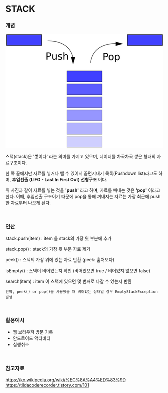 # STACK

### 개념

![스택이미지](image/stack.png)

스택(stack)은 '쌓이다' 라는 의미를 가지고 있으며, 데이터를 차곡차곡 쌓은 형태의 자료구조이다.

한 쪽 끝에서만 자료를 넣거나 뺄 수 있어서 끝먼저내기 목록(Pushdown list)라고도 하며, **후입선출 (LIFO - Last In First Out) 선형구조** 이다.

위 사진과 같이 자료를 넣는 것을 **'push'** 라고 하며, 자료를 빼내는 것은 **'pop'** 이라고 한다. 이때, 후입선출 구조이기 때문에 pop을 통해 꺼내지는 자료는 가장 최근에 push한 자료부터 나오게 된다.

<br>

### 연산
stack.push(item) : item 을 stack의 가장 윗 부분에 추가

stack.pop() : stack의 가장 윗 부분 자료 제거

peek() : 스택의 가장 위에 있는 자료 반환 (peek: 훔쳐보다)

isEmpty() : 스택이 비어있는지 확인 (비어있으면 true / 비어있지 않으면 false)

search(item) : item 이 스택에 있으면 몇 번째로 나갈 수 있는지 반환


```
만약, peek() or pop()을 사용했을 때 비어있는 상태일 경우 EmptyStackException 발생
```

<br>

### 활용예시
- 웹 브라우저 방문 기록
- 안드로이드 액티비티 
- 실행취소


<br>

### 참고자료 <br>
https://ko.wikipedia.org/wiki/%EC%8A%A4%ED%83%9D
<br>
https://tildacoderecorder.tistory.com/101
